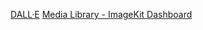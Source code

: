 [DALL·E](https://labs.openai.com/)
[Media Library - ImageKit Dashboard](https://imagekit.io/dashboard/media-library/L2Jsb2c)




